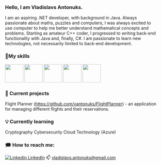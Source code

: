 ### Hello, I am Vladislavs Antonuks.

<!--
**vantonuks/vantonuks** is a ✨ _special_ ✨ repository because its `README.md` (this file) appears on your GitHub profile.

Here are some ideas to get you started:

- 🔭 I’m currently working on ...
- 🌱 I’m currently learning ...
- 👯 I’m looking to collaborate on ...
- 🤔 I’m looking for help with ...
- 💬 Ask me about ...
- 📫 How to reach me: ...
- 😄 Pronouns: ...
- ⚡ Fun fact: ...
-->

I am an aspiring .NET developer, with background in Java. 
Always passionate about maths, puzzles and computers, I was always excited to use computer to help me better understand mathematical concepts and problems. Starting as amateur C++ coder, I progressed to writing back-end functionality with Java and, finally, C#. I am passionate to learn new technologies, not necessarily limited to back-end development.

### 🔧My skills
<img src = "https://github.com/vantonuks/vantonuks/assets/55565510/d7830478-8b7c-42bb-abf8-9524ad934ac9" width="60"/>
<img src = "https://github.com/vantonuks/vantonuks/assets/55565510/b3479330-6901-4feb-abd7-f113fe0d395d" width="60"/>
<img src = "https://github.com/vantonuks/vantonuks/assets/55565510/a6751a71-4ae5-42fa-8d9b-b7329a5795f7" width = "60"/>
<img src = "https://github.com/vantonuks/vantonuks/assets/55565510/056d5760-a413-4cee-ae95-3e88d8cd09b3" width="60"/>
<img src = "https://github.com/vantonuks/vantonuks/assets/55565510/02d6e8d8-0eb5-4b05-ae34-81a10778a266" width="60"/>


### 🔭 Current projects
Flight Planner (https://github.com/vantonuks/FlightPlanner) - an application for managing different flights and their reservations.

### 💡 Currently learning
Cryptography
Cybersecurity
Cloud Technology (Azure)

### 🗯️ How to reach me: 
[![Linkedin](https://i.stack.imgur.com/gVE0j.png) LinkedIn](https://www.linkedin.com/in/vladislavs-antonuks/)
📫 vladislavs.antonuks@gmail.com
